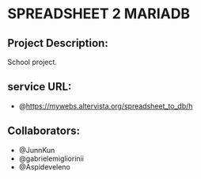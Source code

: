 # SPREADSHEET 2 MARIADB
## Project Description:

School project.

## service URL: 
- @https://mywebs.altervista.org/spreadsheet_to_db/h

## Collaborators:

- @JunnKun
- @gabrielemigliorinii
- @Aspideveleno